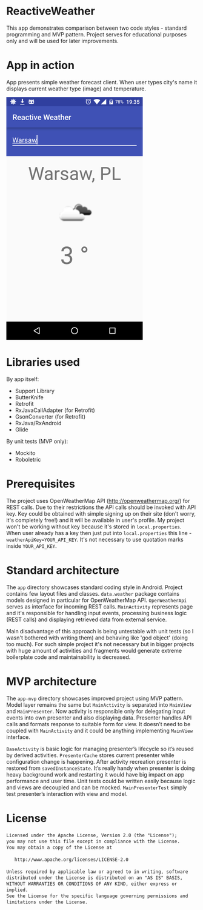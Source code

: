 # ReactiveWeather

This app demonstrates comparison between two code styles - standard programming and MVP pattern. Project serves for educational purposes only and will be used for later improvements.

# App in action

App presents simple weather forecast client. When user types city's name it displays current weather type (image) and temperature.

![Screenshots](art/app.png)

# Libraries used

By app itself:

* Support Library
* ButterKnife
* Retrofit
* RxJavaCallAdapter (for Retrofit)
* GsonConverter (for Retrofit)
* RxJava/RxAndroid
* Glide

By unit tests (MVP only):

* Mockito
* Roboletric

# Prerequisites

The project uses OpenWeatherMap API (http://openweathermap.org/) for REST calls. Due to their restrictions the API calls should be invoked with API key. Key could be obtained with simple signing up on their site (don't worry, it's completely free!) and it will be available in user's profile. My project won't be working without key because it's stored in `local.properties`. When user already has a key then just put into `local.properties` this line - `weatherApiKey=YOUR_API_KEY`. It's not necessary to use quotation marks inside `YOUR_API_KEY`.

# Standard architecture

The `app` directory showcases standard coding style in Android. Project contains few layout files and classes. `data.weather` package contains models designed in particular for OpenWeatherMap API. `OpenWeatherApi` serves as interface for incoming REST calls. `MainActivity` represents page and it's responsible for handling input events, processing business logic (REST calls) and displaying retrieved data from external service. 

Main disadvantage of this approach is being untestable with unit tests (so I wasn't bothered with writing them) and behaving like 'god object' (doing too much). For such simple project it's not necessary but in bigger projects with huge amount of activities and fragments would generate extreme boilerplate code and maintainability is decreased.

# MVP architecture

The `app-mvp` directory showcases improved project using MVP pattern. Model layer remains the same but `MainActivity` is separated into `MainView` and `MainPresenter`. Now activity is responsible only for delegating input events into own presenter and also displaying data. Presenter handles API calls and formats response to suitable form for view. It doesn’t need to be coupled with `MainActivity` and it could be anything implementing `MainView` interface.

`BaseActivity` is basic logic for managing presenter’s lifecycle so it’s reused by derived activities. `PresenterCache` stores current presenter while configuration change is happening. After activity recreation presenter is restored from `savedInstanceState`. It’s really handy when presenter is doing heavy background work and restarting it would have big impact on app performance and user time. Unit tests could be written easily because logic and views are decoupled and can be mocked. `MainPresenterTest` simply test presenter’s interaction with view and model. 

# License

```
Licensed under the Apache License, Version 2.0 (the "License");
you may not use this file except in compliance with the License.
You may obtain a copy of the License at

   http://www.apache.org/licenses/LICENSE-2.0

Unless required by applicable law or agreed to in writing, software
distributed under the License is distributed on an "AS IS" BASIS,
WITHOUT WARRANTIES OR CONDITIONS OF ANY KIND, either express or implied.
See the License for the specific language governing permissions and
limitations under the License.
```
